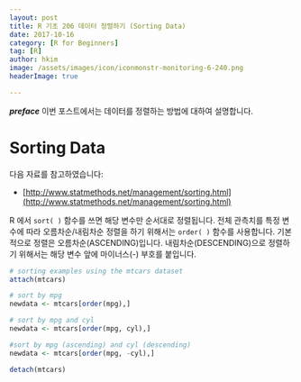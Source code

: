 ```yaml
---
layout: post  
title: R 기초 206 데이터 정렬하기 (Sorting Data)  
date: 2017-10-16  
category: [R for Beginners]  
tag: [R]  
author: hkim  
image: /assets/images/icon/iconmonstr-monitoring-6-240.png
headerImage: true

---
```


***preface*** 이번 포스트에서는 데이터를 정렬하는 방법에 대하여 설명합니다.

# Sorting Data

다음 자료를 참고하였습니다:  
- [http://www.statmethods.net/management/sorting.html](http://www.statmethods.net/management/sorting.html)

R 에서 `sort( )` 함수를 쓰면 해당 변수만 순서대로 정렬됩니다. 전체 관측치를 특정 변수에 따라 오름차순/내림차순 정렬을 하기 위해서는 `order( )` 함수를 사용합니다. 기본적으로 정렬은 오름차순(ASCENDING)입니다. 내림차순(DESCENDING)으로 정렬하기 위해서는 해당 변수 앞에 마이너스(-) 부호를 붙입니다.

```r
# sorting examples using the mtcars dataset
attach(mtcars)

# sort by mpg
newdata <- mtcars[order(mpg),]

# sort by mpg and cyl
newdata <- mtcars[order(mpg, cyl),]

#sort by mpg (ascending) and cyl (descending)
newdata <- mtcars[order(mpg, -cyl),]

detach(mtcars)
```
